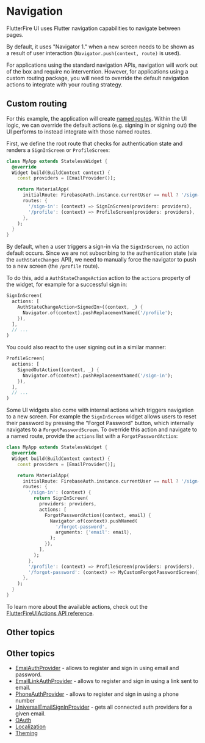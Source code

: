# Navigation

FlutterFire UI uses Flutter navigation capabilities to navigate between pages.

By default, it uses "Navigator 1." when a new screen needs to be shown as a result of user interaction (`Navigator.push(context, route)` is used).

For applications using the standard navigation APIs, navigation will work out of the box and require no intervention. However, for applications using
a custom routing package, you will need to override the default navigation actions to integrate with your routing strategy.

## Custom routing

For this example, the application will create [named routes](https://docs.flutter.dev/cookbook/navigation/named-routes). Within the UI logic, we can
override the default actions (e.g. signing in or signing out) the UI performs to instead integrate with those named routes.

First, we define the root route that checks for authentication state and renders a `SignInScreen` or `ProfileScreen`:

```dart
class MyApp extends StatelessWidget {
  @override
  Widget build(BuildContext context) {
    const providers = [EmailProvider()];

    return MaterialApp(
      initialRoute: FirebaseAuth.instance.currentUser == null ? '/sign-in' : '/profile',
      routes: {
        '/sign-in': (context) => SignInScreen(providers: providers),
        '/profile': (context) => ProfileScreen(providers: providers),
      },
    );
  }
}
```

By default, when a user triggers a sign-in via the `SignInScreen`, no action default occurs. Since we are not subscribing to the authentication
state (via the `authStateChanges` API), we need to manually force the navigator to push to a new screen (the `/profile` route).

To do this, add a `AuthStateChangeAction` action to the `actions` property of the widget, for example for a successful sign in:

```dart
SignInScreen(
  actions: [
    AuthStateChangeAction<SignedIn>((context, _) {
      Navigator.of(context).pushReplacementNamed('/profile');
    }),
  ],
  // ...
)
```

You could also react to the user signing out in a similar manner:

```dart
ProfileScreen(
  actions: [
    SignedOutAction((context, _) {
      Navigator.of(context).pushReplacementNamed('/sign-in');
    }),
  ],
  // ...
)
```

Some UI widgets also come with internal actions which triggers navigation to a new screen. For example the `SignInScreen` widget allows users to
reset their password by pressing the "Forgot Password" button, which internally navigates to a `ForgotPasswordScreen`. To override this action and
navigate to a named route, provide the `actions` list with a `ForgotPasswordAction`:

```dart
class MyApp extends StatelessWidget {
  @override
  Widget build(BuildContext context) {
    const providers = [EmailProvider()];

    return MaterialApp(
      initialRoute: FirebaseAuth.instance.currentUser == null ? '/sign-in' : '/profile',
      routes: {
        '/sign-in': (context) {
          return SignInScreen(
            providers: providers,
            actions: [
              ForgotPasswordAction((context, email) {
                Navigator.of(context).pushNamed(
                  '/forgot-password',
                  arguments: {'email': email},
                );
              }),
            ],
          );
        },
        '/profile': (context) => ProfileScreen(providers: providers),
        '/forgot-password': (context) => MyCustomForgotPasswordScreen(),
      },
    );
  }
}
```

To learn more about the available actions, check out the [FlutterFireUIActions API reference](https://pub.dev/documentation/flutterfire_ui/latest/auth/FlutterFireUIActions-class.html).

## Other topics

## Other topics

- [EmaiAuthProvider](./auth/providers/email.md) - allows to register and sign in using email and password.
- [EmailLinkAuthProvider](./auth/providers/email-link.md) - allows to register and sign in using a link sent to email.
- [PhoneAuthProvider](./auth/providers/phone.md) - allows to register and sign in using a phone number
- [UniversalEmailSignInProvider](./auth/providers/universal-email-sign-in.md) - gets all connected auth providers for a given email.
- [OAuth](./providers/oauth.md)
- [Localization](./auth/localization.md)
- [Theming](./auth/theming.md)
